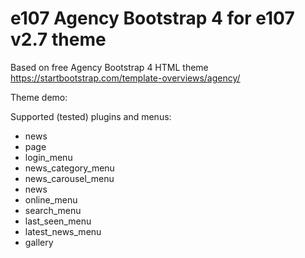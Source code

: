 # e107 Agency Bootstrap 4 for e107 v2.7 theme

Based on free Agency Bootstrap 4  HTML theme 
https://startbootstrap.com/template-overviews/agency/


Theme demo:
 

Supported (tested) plugins and menus:
 - news
 - page
 - login_menu
 - news_category_menu
 - news_carousel_menu
 - news
 - online_menu	
 - search_menu
 - last_seen_menu
 - latest_news_menu
 - gallery																														
																															

